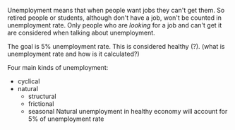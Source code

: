 Unemployment means that when people want jobs they can't get them.
So retired people or students, although don't have a job, won't be counted in unemployment rate. Only people who are *looking* for a job and can't get it are considered when talking about unemployment.

The goal is 5% unemployment rate. This is considered healthy (?). (what is unemployment rate and how is it calculated?)

Four main kinds of unemployment:
- cyclical
- natural
	- structural
	- frictional
	- seasonal
Natural unemployment in healthy economy will account for 5% of unemployment rate